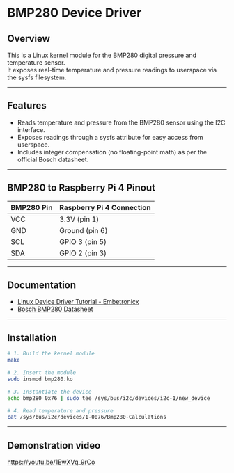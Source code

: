 # BMP280 Device Driver

## Overview

This is a Linux kernel module for the BMP280 digital pressure and temperature sensor.  
It exposes real-time temperature and pressure readings to userspace via the sysfs filesystem.

---

## Features

- Reads temperature and pressure from the BMP280 sensor using the I2C interface.
- Exposes readings through a sysfs attribute for easy access from userspace.
- Includes integer compensation (no floating-point math) as per the official Bosch datasheet.

---

## BMP280 to Raspberry Pi 4 Pinout

| BMP280 Pin | Raspberry Pi 4 Connection |
|------------|---------------------------|
| VCC        | 3.3V (pin 1)              |
| GND        | Ground (pin 6)            |
| SCL        | GPIO 3 (pin 5)            |
| SDA        | GPIO 2 (pin 3)            |

---

## Documentation

- [Linux Device Driver Tutorial - Embetronicx](https://embetronicx.com/tutorials/linux/device-drivers/linux-device-driver-part-1-introduction/)
- [Bosch BMP280 Datasheet](https://www.bosch-sensortec.com/products/environmental-sensors/pressure-sensors/bmp280/)

---

## Installation

```bash
# 1. Build the kernel module
make

# 2. Insert the module
sudo insmod bmp280.ko

# 3. Instantiate the device
echo bmp280 0x76 | sudo tee /sys/bus/i2c/devices/i2c-1/new_device

# 4. Read temperature and pressure
cat /sys/bus/i2c/devices/1-0076/Bmp280-Calculations

```

---

## Demonstration video

https://youtu.be/1EwXVq_9rCo
